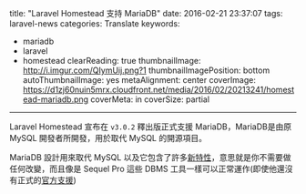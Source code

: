 title: "Laravel Homestead 支持 MariaDB"
date: 2016-02-21 23:37:07
tags: laravel-news
categories: Translate
keywords:
- mariadb
- laravel
- homestead
clearReading: true
thumbnailImage: http://i.imgur.com/QIymUij.png?1
thumbnailImagePosition: bottom
autoThumbnailImage: yes
metaAlignment: center
coverImage: https://d1zj60nuin5mrx.cloudfront.net/media/2016/02/20213241/homestead-mariadb.png
coverMeta: in
coverSize: partial
---

Laravel Homestead 宣布在 `v3.0.2` 釋出版正式支援 MariaDB，MariaDB是由原 MySQL 開發者所開發，用於取代 MySQL 的開源項目。

MariaDB 設計用來取代 MySQL 以及它包含了許多[新特性](https://mariadb.com/kb/en/mariadb/mariadb-vs-mysql-compatibility/)，意思就是你不需要做任何改變，而且像是 Sequel Pro 這些 DBMS 工具一樣可以正常運作(即使他還沒有正式的[官方支援](https://github.com/sequelpro/sequelpro/issues/1935))
